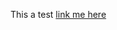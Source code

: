 This a test [link me here](https://docs.google.com/drawings/d/1c-6kSGmjtPCjN_mEDOcLGAIN6KLTDg-4bDjwdkh7MEM/edit?usp=sharing)